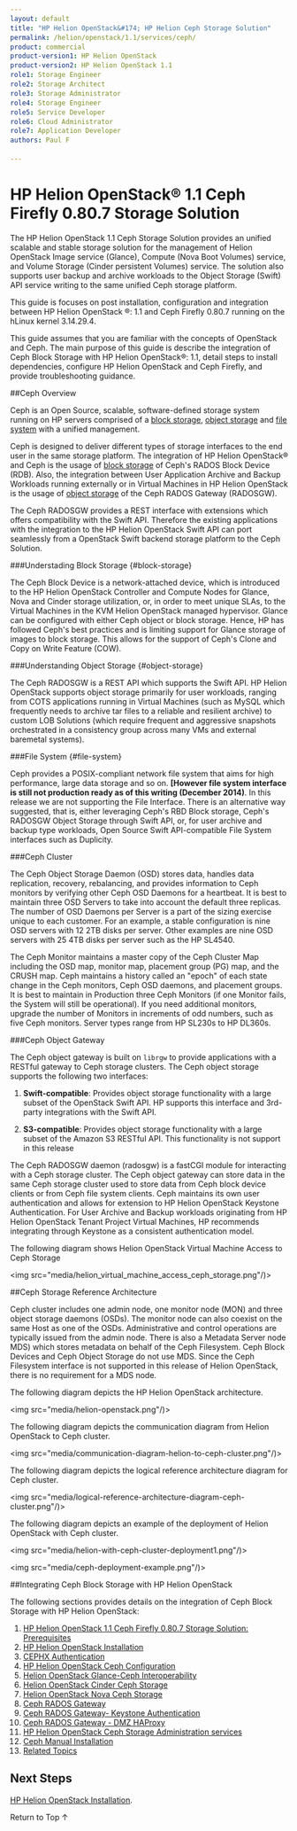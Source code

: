```yaml
---
layout: default
title: "HP Helion OpenStack&#174; HP Helion Ceph Storage Solution"
permalink: /helion/openstack/1.1/services/ceph/
product: commercial
product-version1: HP Helion OpenStack
product-version2: HP Helion OpenStack 1.1
role1: Storage Engineer
role2: Storage Architect 
role3: Storage Administrator 
role4: Storage Engineer
role5: Service Developer 
role6: Cloud Administrator 
role7: Application Developer 
authors: Paul F

---
```

<!--PUBLISHED-->


<script>

function PageRefresh {
onLoad="window.refresh"
}

PageRefresh();

</script>
<!--
<p style="font-size: small;"> <a href="/helion/openstack/1.1/install-beta/kvm/">&#9664; PREV</a> | <a href="/helion/openstack/1.1/install-beta-overview/">&#9650; UP</a> | <a href="/helion/openstack/1.1/install-beta/esx/">NEXT &#9654;</a> </p>
-->


# HP Helion OpenStack&#174; 1.1 Ceph Firefly 0.80.7 Storage Solution 


The HP Helion OpenStack 1.1 Ceph Storage Solution provides an unified scalable and stable storage solution for the management of Helion OpenStack Image service (Glance), Compute (Nova Boot Volumes) service, and Volume Storage (Cinder persistent Volumes) service. The solution also supports user backup and archive workloads to the Object Storage (Swift) API service writing to the same unified Ceph storage platform. 

This guide is focuses on post installation, configuration and integration between HP Helion OpenStack &#174;: 1.1 and Ceph Firefly 0.80.7 running on the hLinux kernel 3.14.29.4.


This guide assumes that you are familiar with the concepts of OpenStack and Ceph. The main purpose of this guide is describe the integration of Ceph Block Storage with HP Helion OpenStack&#174;: 1.1, detail steps to install dependencies, configure HP Helion OpenStack and Ceph Firefly, and provide  troubleshooting guidance.

<!---Although installation steps are outlined, these are mostly as validity checks for dependencies. Most Enterprise Customers should have HP size and assist with the installation of HP Helion OpenStack 1.1, and Inktank size and assist with the installation of Ceph Firefly 0.80.7. --->


##Ceph Overview

Ceph is an Open Source, scalable, software-defined storage system running on HP servers comprised of a  [block storage](#block-storage), [object storage](#object-storage) and [file system](#file-system) with a unified management. <!---HP is committed to contribute to OpenStack integration with  management and extensions to Ceph Open Source Storage as a Solution.--->

Ceph is designed to deliver different types of storage interfaces to the end user in the same storage platform. The integration  of HP Helion OpenStack&#174; and Ceph is the usage of [block storage](#block-storage) of Ceph's RADOS Block Device (RDB). Also, the integration between User Application Archive and Backup Workloads running externally or in Virtual Machines in HP Helion OpenStack is the usage of [object storage](#object-storage) of the Ceph RADOS Gateway (RADOSGW).

The Ceph RADOSGW provides a REST interface with extensions which offers compatibility with the Swift API. Therefore the existing applications with the integration to the HP Helion OpenStack Swift API can port seamlessly from a OpenStack Swift backend storage platform to the Ceph Solution.


###Understading Block Storage {#block-storage}

The Ceph Block Device is a network-attached device, which is introduced to the HP Helion OpenStack Controller and Compute Nodes for Glance, Nova and Cinder storage utilization, or, in order to meet unique SLAs, to the Virtual Machines in the KVM Helion OpenStack managed hypervisor. Glance can be configured with either Ceph object or block storage. Hence, HP has followed Ceph's best practices and is limiting support for Glance storage of images to block storage. This allows for the support of Ceph's Clone and Copy on Write Feature (COW).


###Understanding Object Storage {#object-storage}

The Ceph RADOSGW is a REST API which supports the Swift API. HP Helion OpenStack supports object storage primarily for user workloads, ranging from COTS applications running in Virtual Machines (such as MySQL which frequently needs to archive tar files to a reliable and resilient archive) to custom LOB Solutions (which require frequent and aggressive snapshots orchestrated in a consistency group across many VMs and external baremetal systems).


###File System {#file-system} 

Ceph provides a POSIX-compliant network file system that aims for high performance, large data storage and so on. **[However file system interface is still not production ready as of this writing (December 2014)**. In this release we are not supporting the File Interface. There is an alternative way suggested, that is, either leveraging Ceph's RBD Block storage, Ceph's RADOSGW Object Storage through Swift API, or, for user archive and backup type workloads, Open Source Swift API-compatible File System interfaces such as Duplicity.

###Ceph Cluster

The Ceph Object Storage Daemon (OSD) stores data, handles data replication, recovery, rebalancing, and provides information to Ceph monitors by verifying other Ceph OSD Daemons for a heartbeat. It is best to maintain three OSD Servers to take into account the default three replicas. The number of OSD Daemons per Server is a part of the sizing exercise unique to each customer. For an example, a stable configuration is nine OSD servers with 12 2TB disks per server. Other examples are nine OSD servers with 25 4TB disks per server such as the HP SL4540.

The Ceph Monitor maintains a master copy of the Ceph Cluster Map including the OSD map, monitor map, placement group (PG) map, and the CRUSH map. Ceph maintains a history called an "epoch" of each state change in the Ceph monitors, Ceph OSD daemons, and placement groups. It is best to maintain in Production three Ceph Monitors (if one Monitor fails, the System will still be operational). If you need additional monitors, upgrade the number of Monitors in increments of odd numbers, such as five Ceph monitors. Server types range from HP SL230s to HP DL360s.

<!---not required as per new cook book
The following diagram shows communication from Helion OpenStack to the Ceph Cluster.


<img src="media/communication_diagram_from_helion_ceph.png"/)>
--->

###Ceph Object Gateway

The Ceph object gateway is built on `librgw` to provide applications with a RESTful gateway to Ceph storage clusters. The Ceph object storage supports the following two interfaces:

1. **Swift-compatible**: Provides object storage functionality with a large subset of the OpenStack Swift API. HP supports this interface and 3rd-party integrations with the Swift API.

2. **S3-compatible**: Provides object storage functionality with a large subset of the Amazon S3 RESTful API. This functionality is not support in this release <!---This is not supported by HP as part of the Solution, but it has passed minimal API testing.--->

The Ceph RADOSGW daemon (radosgw) is a fastCGI module for interacting with a Ceph storage cluster. The Ceph object gateway can store data in the same Ceph storage cluster used 
to store data from Ceph block device clients or from Ceph file system clients. Ceph maintains its own user authentication and allows for extension to HP Helion OpenStack Keystone Authentication. For User Archive and Backup workloads originating from HP Helion OpenStack Tenant Project Virtual Machines, HP recommends integrating through Keystone as a consistent authentication model.

The following diagram shows Helion OpenStack Virtual Machine Access to Ceph Storage 

<img src="media/helion_virtual_machine_access_ceph_storage.png"/)>


##Ceph Storage Reference Architecture

Ceph cluster includes one admin node, one monitor node (MON) and three object storage daemons (OSDs). The monitor node can also coexist on the same Host as one of the OSDs. Administrative and control operations are typically issued from the admin node. There is also a Metadata Server node MDS) which stores metadata on behalf of the Ceph Filesystem. Ceph Block Devices and Ceph Object Storage do not use MDS. Since the Ceph Filesystem interface is not supported in this release of Helion OpenStack, there is no requirement for a MDS node.

The following diagram depicts the HP Helion OpenStack architecture.

<img src="media/helion-openstack.png"/)>


The following diagram depicts the communication diagram from Helion OpenStack to Ceph cluster.


<img src="media/communication-diagram-helion-to-ceph-cluster.png"/)>


The following diagram depicts the logical reference architecture diagram for Ceph cluster.


<img src="media/logical-reference-architecture-diagram-ceph-cluster.png"/)>


The following diagram depicts an example of the deployment of Helion OpenStack with Ceph cluster.


<img src="media/helion-with-ceph-cluster-deployment1.png"/)>



<img src="media/ceph-deployment-example.png"/)>



##Integrating Ceph Block Storage with HP Helion OpenStack

The following sections provides details on the integration of Ceph Block Storage with HP Helion OpenStack:


1. [HP Helion OpenStack 1.1 Ceph Firefly 0.80.7 Storage Solution: Prerequisites]( /helion/openstack/1.1/ceph/prerequisite/)
2. [HP  Helion OpenStack Installation](/helion/openstack/1.1/install/overview/)
4. [CEPHX Authentication]( /helion/openstack/1.1/ceph-authentications/)
5. [HP Helion OpenStack Ceph Configuration]( /helion/openstack/1.1/ceph-hp-helion-openstack-ceph-configuration/)
7. [Helion OpenStack Glance-Ceph Interoperability]( /helion/openstack/1.1/ceph-hp-helion-openstack-glance-ceph-interoperability/)
8. [Helion OpenStack Cinder Ceph Storage]( /helion/openstack/1.1/ceph-hp-helion-openstack-cinder-ceph-storage)
9. [Helion OpenStack Nova Ceph Storage]( /helion/openstack/1.1/ceph-helion-openstack-nova-ceph-storage/)
10. [Ceph RADOS Gateway]( /helion/openstack/1.1/ceph-rados-gateway/)
11. [Ceph RADOS Gateway- Keystone Authentication](/helion/openstack/1.1/ceph-rados-gateway-keystone-authentication/)
12. [Ceph RADOS Gateway - DMZ HAProxy](/helion/openstack/1.1/ceph-rados-gateway-dmz-ha-proxy/)
12. [HP Helion OpenStack Ceph Storage Administration services](/helion/openstack/1.1/ceph-helion-openstack-ceph-storage-administration-services/)
13. [Ceph Manual Installation](/helion/openstack/1.1/ceph-manual-install/)
14. [Related Topics](/helion/openstack/1.1/ceph-related-topics/)









 
## Next Steps

[HP  Helion OpenStack Installation](/helion/openstack/1.1/install/overview/).
 

<a href="#top" style="padding:14px 0px 14px 0px; text-decoration: none;"> Return to Top &#8593; </a>
